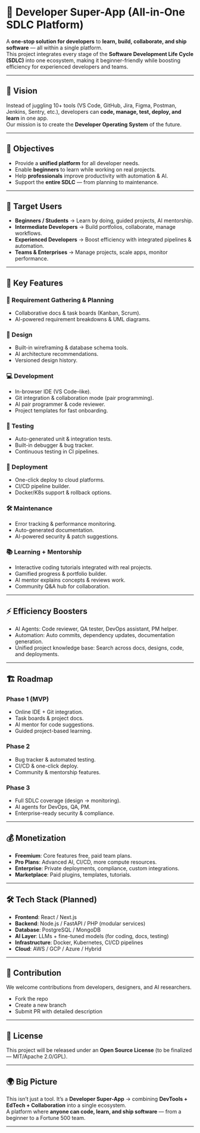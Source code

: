 # 🚀 Developer Super-App (All-in-One SDLC Platform)

A **one-stop solution for developers** to **learn, build, collaborate, and ship software** — all within a single platform.  
This project integrates every stage of the **Software Development Life Cycle (SDLC)** into one ecosystem, making it beginner-friendly while boosting efficiency for experienced developers and teams.  

---

## 🌟 Vision
Instead of juggling 10+ tools (VS Code, GitHub, Jira, Figma, Postman, Jenkins, Sentry, etc.), developers can **code, manage, test, deploy, and learn** in one app.  
Our mission is to create the **Developer Operating System** of the future.  

---

## 🎯 Objectives
- Provide a **unified platform** for all developer needs.  
- Enable **beginners** to learn while working on real projects.  
- Help **professionals** improve productivity with automation & AI.  
- Support the **entire SDLC** — from planning to maintenance.  

---

## 👥 Target Users
- **Beginners / Students** → Learn by doing, guided projects, AI mentorship.  
- **Intermediate Developers** → Build portfolios, collaborate, manage workflows.  
- **Experienced Developers** → Boost efficiency with integrated pipelines & automation.  
- **Teams & Enterprises** → Manage projects, scale apps, monitor performance.  

---

## 🔑 Key Features
### 📌 Requirement Gathering & Planning
- Collaborative docs & task boards (Kanban, Scrum).  
- AI-powered requirement breakdowns & UML diagrams.  

### 🎨 Design
- Built-in wireframing & database schema tools.  
- AI architecture recommendations.  
- Versioned design history.  

### 💻 Development
- In-browser IDE (VS Code–like).  
- Git integration & collaboration mode (pair programming).  
- AI pair programmer & code reviewer.  
- Project templates for fast onboarding.  

### 🧪 Testing
- Auto-generated unit & integration tests.  
- Built-in debugger & bug tracker.  
- Continuous testing in CI pipelines.  

### 🚀 Deployment
- One-click deploy to cloud platforms.  
- CI/CD pipeline builder.  
- Docker/K8s support & rollback options.  

### 🛠️ Maintenance
- Error tracking & performance monitoring.  
- Auto-generated documentation.  
- AI-powered security & patch suggestions.  

### 📚 Learning + Mentorship
- Interactive coding tutorials integrated with real projects.  
- Gamified progress & portfolio builder.  
- AI mentor explains concepts & reviews work.  
- Community Q&A hub for collaboration.  

---

## ⚡ Efficiency Boosters
- AI Agents: Code reviewer, QA tester, DevOps assistant, PM helper.  
- Automation: Auto commits, dependency updates, documentation generation.  
- Unified project knowledge base: Search across docs, designs, code, and deployments.  

---

## 🏗️ Roadmap
### Phase 1 (MVP)
- Online IDE + Git integration.  
- Task boards & project docs.  
- AI mentor for code suggestions.  
- Guided project-based learning.  

### Phase 2
- Bug tracker & automated testing.  
- CI/CD & one-click deploy.  
- Community & mentorship features.  

### Phase 3
- Full SDLC coverage (design → monitoring).  
- AI agents for DevOps, QA, PM.  
- Enterprise-ready security & compliance.  

---

## 💰 Monetization
- **Freemium**: Core features free, paid team plans.  
- **Pro Plans**: Advanced AI, CI/CD, more compute resources.  
- **Enterprise**: Private deployments, compliance, custom integrations.  
- **Marketplace**: Paid plugins, templates, tutorials.  

---

## 🛠️ Tech Stack (Planned)
- **Frontend**: React / Next.js  
- **Backend**: Node.js / FastAPI / PHP (modular services)  
- **Database**: PostgreSQL / MongoDB  
- **AI Layer**: LLMs + fine-tuned models (for coding, docs, testing)  
- **Infrastructure**: Docker, Kubernetes, CI/CD pipelines  
- **Cloud**: AWS / GCP / Azure / Hybrid  

---

## 🤝 Contribution
We welcome contributions from developers, designers, and AI researchers.  
- Fork the repo  
- Create a new branch  
- Submit PR with detailed description  

---

## 📜 License
This project will be released under an **Open Source License** (to be finalized — MIT/Apache 2.0/GPL).  

---

## 🌍 Big Picture
This isn’t just a tool. It’s a **Developer Super-App** → combining **DevTools + EdTech + Collaboration** into a single ecosystem.  
A platform where **anyone can code, learn, and ship software** — from a beginner to a Fortune 500 team.  

---
